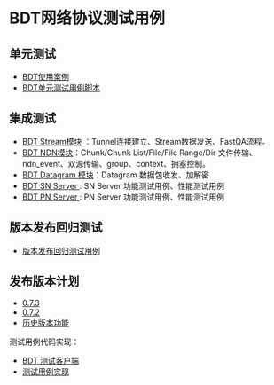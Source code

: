 

# BDT网络协议测试用例

## 单元测试

+  [BDT使用案例](../../../../CYFS/src/component/cyfs-bdt/examples)
+  [BDT单元测试用例脚本](../../../../CYFS/src/component/cyfs-bdt/tests)


## 集成测试

+ [BDT Stream模块](./stream/BDT_Stream测试用例设计.md) ：Tunnel连接建立、Stream数据发送、FastQA流程。
+ [BDT NDN模块](./NDN/BDT_NDN传输数据测试用例.md)：Chunk/Chunk List/File/File Range/Dir 文件传输、ndn_event、双源传输、group、context、拥塞控制。 
+ [BDT Datagram 模块](./Datagram/BDT_Datagram传输数据测试用例.md)：Datagram 数据包收发、加解密
+ [BDT SN Server ](./SN/SN测试用例设计.md): SN Server 功能测试用例、性能测试用例
+ [BDT PN Server ]() : PN Server 功能测试用例、性能测试用例


## 版本发布回归测试

+ [版本发布回归测试用例](../../../../src/node-tester-app/testcase/)

## 发布版本计划

+ [0.7.3]()
+ [0.7.2]()
+ [历史版本功能]()


测试用例代码实现：
+ [BDT 测试客户端](../../../../src/bdt-cli)
+ [测试用例实现](../../../../src/node-tester-app/testcase/)



